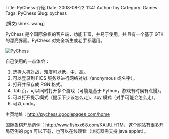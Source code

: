 Title: PyChess 介绍
Date: 2008-08-22 11:41
Author: toy
Category: Games
Tags: PyChess
Slug: pychess

[撰文/shrek. wang]

PyChess 是个国际象棋的客户端，功能丰富，并易于使用，并且有一个基于 GTK
的漂亮界面。PyChess 对完全新生或老手都适用。

![PyChess](http://i.linuxtoy.org/i/2008/08/pychess.jpg)

自己使用的一点体会：

1.  选择人机对战，难度可以低、中、高。
2.  可以登录到 FICS 服务器进行网络对战（anonymous 或名字）。
3.  打开并保存成 PGN 格式。
4.  Tab 页，可以同时打开多个游戏（可能是基于
    Python，游戏有时候有点慢）。
5.  可以打开提示模式（提示下步该怎么走)、spy 模式（对手可能会怎么走）。
6.  可以 undo。

主页地址：<http://pychess.googlepages.com/home>

国际象棋开局范例：<http://www.fishxx68.com/KAIJU.HTM>，这个网站有很多开局范例的
pgn 可以下载，也可以在线观看（浏览器需支持 java applet）。
